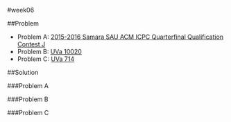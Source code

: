 #week06

##Problem

+ Problem A: [2015-2016 Samara SAU ACM ICPC Quarterfinal Qualification Contest J](http://codeforces.com/gym/100812/problem/J)
+ Problem B: [UVa 10020](https://uva.onlinejudge.org/external/100/10020.pdf)
+ Problem C: [UVa 714](https://uva.onlinejudge.org/external/7/714.pdf)


##Solution

###Problem A


###Problem B


###Problem C

